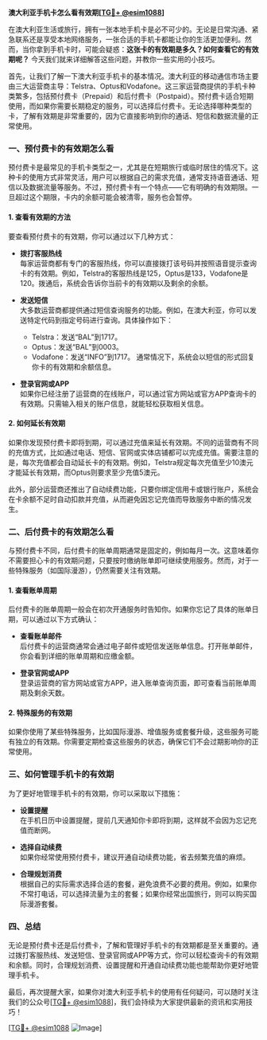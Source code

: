 **澳大利亚手机卡怎么看有效期[[TG💪+ @esim1088](https://t.me/s/esim1088)]**

在澳大利亚生活或旅行，拥有一张本地手机卡是必不可少的。无论是日常沟通、紧急联系还是享受本地网络服务，一张合适的手机卡都能让你的生活更加便利。然而，当你拿到手机卡时，可能会疑惑：**这张卡的有效期是多久？如何查看它的有效期呢？** 今天我们就来详细解答这些问题，并教你一些实用的小技巧。

首先，让我们了解一下澳大利亚手机卡的基本情况。澳大利亚的移动通信市场主要由三大运营商主导：Telstra、Optus和Vodafone。这三家运营商提供的手机卡种类繁多，包括预付费卡（Prepaid）和后付费卡（Postpaid）。预付费卡适合短期使用，而如果你需要长期稳定的服务，可以选择后付费卡。无论选择哪种类型的卡，了解有效期是非常重要的，因为它直接影响到你的通话、短信和数据流量的正常使用。

### **一、预付费卡的有效期怎么看**

预付费卡是最常见的手机卡类型之一，尤其是在短期旅行或临时居住的情况下。这种卡的使用方式非常灵活，用户可以根据自己的需求充值，通常支持语音通话、短信以及数据流量等服务。不过，预付费卡有一个特点——它有明确的有效期限。一旦超过这个期限，卡内的余额可能会被清零，服务也会暂停。

#### **1. 查看有效期的方法**
要查看预付费卡的有效期，你可以通过以下几种方式：

- **拨打客服热线**  
  每家运营商都有专门的客服热线，你可以直接拨打该号码并按照语音提示查询卡的有效期。例如，Telstra的客服热线是125，Optus是133，Vodafone是120。拨通后，系统会告诉你当前卡的有效期以及剩余的余额。

- **发送短信**  
  大多数运营商都提供通过短信查询服务的功能。例如，在澳大利亚，你可以发送特定代码到指定号码进行查询。具体操作如下：
  - Telstra：发送“BAL”到1717。
  - Optus：发送“BAL”到0003。
  - Vodafone：发送“INFO”到1717。
  通常情况下，系统会以短信的形式回复你卡的有效期和余额信息。

- **登录官网或APP**  
  如果你已经注册了运营商的在线账户，可以通过官方网站或官方APP查询卡的有效期。只需输入相关的账户信息，就能轻松获取相关信息。

#### **2. 如何延长有效期**
如果你发现预付费卡即将到期，可以通过充值来延长有效期。不同的运营商有不同的充值方式，比如通过电话、短信、官网或实体店铺都可以完成充值。需要注意的是，每次充值都会自动延长卡的有效期。例如，Telstra规定每次充值至少10澳元才能延长有效期，而Optus则要求至少充值5澳元。

此外，部分运营商还推出了自动续费功能，只要你绑定信用卡或银行账户，系统会在卡余额不足时自动扣款并充值，从而避免因忘记充值而导致服务中断的情况发生。

### **二、后付费卡的有效期怎么看**

与预付费卡不同，后付费卡的账单周期通常是固定的，例如每月一次。这意味着你不需要担心卡的有效期问题，只要按时缴纳账单即可继续使用服务。然而，对于一些特殊服务（如国际漫游），仍然需要关注有效期。

#### **1. 查看账单周期**
后付费卡的账单周期一般会在初次开通服务时告知你。如果你忘记了具体的账单日期，可以通过以下方式确认：

- **查看账单邮件**  
  后付费卡的运营商通常会通过电子邮件或短信发送账单信息。打开账单邮件，你会看到详细的账单周期和应缴金额。

- **登录官网或APP**  
  登录运营商的官方网站或官方APP，进入账单查询页面，即可查看当前账单周期及剩余天数。

#### **2. 特殊服务的有效期**
如果你使用了某些特殊服务，比如国际漫游、增值服务或套餐升级，这些服务可能有独立的有效期。你需要定期检查这些服务的状态，确保它们不会过期影响你的正常使用。

### **三、如何管理手机卡的有效期**

为了更好地管理手机卡的有效期，你可以采取以下措施：

- **设置提醒**  
  在手机日历中设置提醒，提前几天通知你卡即将到期，这样就不会因为忘记充值而断网。

- **选择自动续费**  
  如果你经常使用预付费卡，建议开通自动续费功能，省去频繁充值的麻烦。

- **合理规划消费**  
  根据自己的实际需求选择合适的套餐，避免浪费不必要的费用。例如，如果你不常打电话，可以选择流量为主的套餐；如果你经常出国旅行，则可以购买国际漫游套餐。

### **四、总结**

无论是预付费卡还是后付费卡，了解和管理好手机卡的有效期都是至关重要的。通过拨打客服热线、发送短信、登录官网或APP等方式，你可以轻松查询卡的有效期和余额。同时，合理规划消费、设置提醒和开通自动续费功能也能帮助你更好地管理手机卡。

最后，再次提醒大家，如果你对澳大利亚手机卡的使用有任何疑问，可以随时关注我们的公众号[[TG💪+ @esim1088](https://t.me/s/esim1088)]，我们会持续为大家提供最新的资讯和实用技巧！  

[[TG💪+ @esim1088](https://t.me/s/esim1088) ![Image](https://i.postimg.cc/4NQfJmqS/Snipaste-2025-05-13-00-14-12.png)]